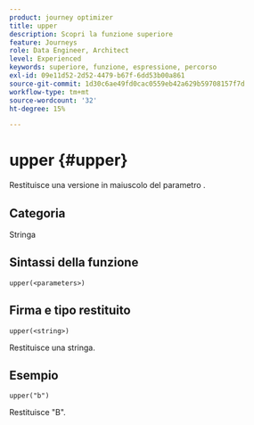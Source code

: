 ```yaml
---
product: journey optimizer
title: upper
description: Scopri la funzione superiore
feature: Journeys
role: Data Engineer, Architect
level: Experienced
keywords: superiore, funzione, espressione, percorso
exl-id: 09e11d52-2d52-4479-b67f-6dd53b00a861
source-git-commit: 1d30c6ae49fd0cac0559eb42a629b59708157f7d
workflow-type: tm+mt
source-wordcount: '32'
ht-degree: 15%

---
```


# upper {#upper}

Restituisce una versione in maiuscolo del parametro .

## Categoria

Stringa

## Sintassi della funzione

`upper(<parameters>)`

## Firma e tipo restituito

`upper(<string>)`

Restituisce una stringa.

## Esempio

`upper("b")`

Restituisce &quot;B&quot;.
